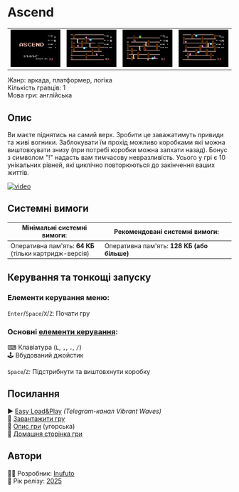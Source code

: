 # Ascend

| | | | |
| --- | --- | --- | --- |
|![screen1](screenshots/scrn_ascend_01.png)|![screen2](screenshots/scrn_ascend_02.png)|![screen3](screenshots/scrn_ascend_03.png)|![screen4](screenshots/scrn_ascend_04.png)|

Жанр: аркада, платформер, логіка  
Кількість гравців: 1  
Мова гри: англійська  


## Опис

Ви маєте піднятись на самий верх. Зробити це заважатимуть привиди та живі вогники. Заблокувати їм прохід можливо коробками які можна виштовхувати знизу (при потребі коробки можна запхати назад). Бонус з символом "!" надасть вам тимчасову невразливість. Усього у грі є 10 унікальних рівней, які циклічно повторюються до закінчення ваших життів.  

[![video](https://img.youtube.com/vi/EjB8vlGG4v8/0.jpg)](https://www.youtube.com/watch?v=EjB8vlGG4v8)

## Системні вимоги

|Мінімальні системні вимоги:|Рекомендовані системні вимоги:|
|---------------------------|------------------------------|
|Оперативна пам'ять: **64 КБ**<br>(тільки картридж-версія)|Оперативна пам'ять: **128 КБ (або більше)**|  

## Керування та тонкощі запуску
### Елементи керування меню:

`Enter`/`Space`/`X`/`Z`: Почати гру  

### Основні [елементи керування](../controllers.md):
⌨ Клавіатура (`L`, `,`, `.`, `/`)  
🕹 Вбудований джойстик  

`Space`/`Z`: Підстрибнути та виштовхнути коробку

## Посилання

▶ [Easy Load&Play](https://t.me/EP128k_Load_n_Play/785) *(Telegram-канал Vibrant Waves)*  
💾 [Завантажити гру](http://www.ep128.hu/Ep_Games/Prg/Ascend.rar)  
📃 [Опис гри](http://www.ep128.hu/Games/Ascend.htm) (угорська)  
🏡 [Домашня сторінка гри](http://inufuto.web.fc2.com/8bit/ascend/#ep64)

## Автори
👨‍💻 Розробник: [Inufuto](../../community/inufuto.md)  
📅 Рік релізу: [2025](../release_years/2025.md)  